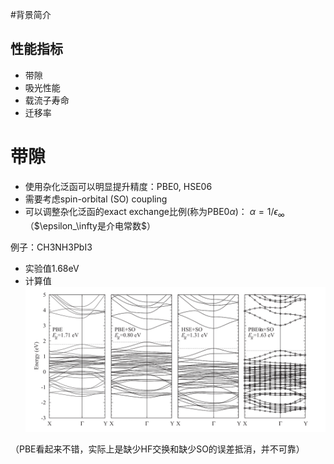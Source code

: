 #背景简介

## 性能指标
* 带隙
* 吸光性能
* 载流子寿命
* 迁移率

# 带隙
* 使用杂化泛函可以明显提升精度：PBE0, HSE06
* 需要考虑spin-orbital (SO) coupling
* 可以调整杂化泛函的exact exchange比例(称为PBE0$\alpha$)：
   $\alpha = 1/\epsilon_\infty$
（$\epsilon_\infty是介电常数$）

例子：CH3NH3PbI3
* 实验值1.68eV
* 计算值
![](1.jpg)

（PBE看起来不错，实际上是缺少HF交换和缺少SO的误差抵消，并不可靠）

